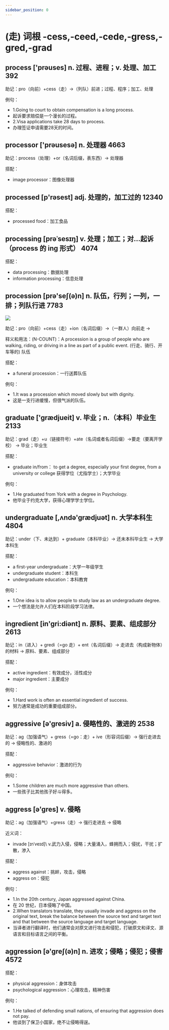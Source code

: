 ```yaml
---
sidebar_position: 0
---
```

# (走) 词根 -cess,-ceed,-cede,-gress,-gred,-grad

## process \['prəuses\] n. 过程、进程；v. 处理、加工 392

助记：pro（向前）+cess（走）→（列队）前进；过程、程序；加工、处理

例句：
- 1.Going to court to obtain compensation is a long process. 
- 起诉要求赔偿是一个漫长的过程。
- 2.Visa applications take 28 days to process.
- 办理签证申请需要28天的时间。

## processor \['prəusesə\] n. 处理器 4663

助记：process（处理）+or（名词后缀，表东西）→ 处理器

搭配：
- image processor：图像处理器

## processed \[p'rəsest\] adj. 处理的，加工过的 12340

搭配：
- processed food：加工食品

## processing \[prəˈsesɪŋ\] v. 处理；加工；对…起诉（process 的 ing 形式） 4074

搭配：
- data processing：数据处理 
- information processing：信息处理

## procession \[prə'seʃ(ə)n\] n. 队伍，行列；一列，一排；列队行进 7783

![](https://chengzw258.oss-cn-beijing.aliyuncs.com/Article/20221118192459.png)

助记：pro（向前）+cess（走）+ion（名词后缀）→（一群人）向前走 →

释义和用法：(N-COUNT)：A procession is a group of people who are walking, riding, or driving in a line as part of a public event. (行走、骑行、开车等的) 队伍

搭配：
- a funeral procession：一行送葬队伍

例句：
- 1.It was a procession which moved slowly but with dignity.
- 这是一支行进缓慢，但很气派的队伍。

## graduate \['grædjueit\] v. 毕业；n.（本科）毕业生 2133

助记：grad（走）+u（链接符号）+ate（名词或者名词后缀）→要走（要离开学校） → 毕业；毕业生

搭配：
- graduate in/from： to get a degree, especially your first degree, from a university or college 获得学位（尤指学士）；大学毕业

例句：
- 1.He graduated from York with a degree in Psychology.
- 他毕业于约克大学，获得心理学学士学位。

## undergraduate \[,ʌndə'grædjuət\] n. 大学本科生 4804

助记：under（下、未达到）+ graduate（本科毕业）→ 还未本科毕业生 → 大学本科生

搭配：
- a first-year undergraduate：大学一年级学生
- undergraduate student：本科生
- undergraduate education：本科教育

例句：
- 1.One idea is to allow people to study law as an undergraduate degree.
- 一个想法是允许人们在本科阶段学习法律。

## ingredient \[in'gri:diənt\] n. 原料、要素、组成部分 2613

助记：in（进入）+ gredi（=go 走）+ ent（名词后缀）→ 走进去（构成新物体）的材料 → 原料、要素、组成部分

搭配：
- active ingredient：有效成分，活性成分
- major ingredient：主要成分

例句：
- 1.Hard work is often an essential ingredient of success.
- 努力通常是成功的重要组成部分。

## aggressive \[ə'gresiv\] a. 侵略性的、激进的 2538
助记：ag（加强语气）+ gress（=go：走）+ ive（形容词后缀）→ 强行走进去的 → 侵略性的、激进的

搭配：
- aggressive behavior：激进的行为

例句：
- 1.Some children are much more aggressive than others.
- 一些孩子比其他孩子好斗得多。

## aggress \[ə'gres\] v. 侵略

助记：ag（加强语气）+gress（走）→ 强行走进去 → 侵略

近义词：
- invade \[ɪnˈveɪd]\ v.武力入侵，侵略；大量涌入，蜂拥而入；侵扰，干扰；扩散，渗入

搭配：
- aggress against：挑衅，攻击，侵略
- aggress on：侵犯
  
例句：
- 1.In the 20th century, Japan aggressed against China.
- 在 20 世纪，日本侵略了中国。
- 2.When translators translate, they usually invade and aggress on the original text, break the balance between the source text and target text and that between the source language and target language. 
- 当译者进行翻译时，他们通常会对原文进行攻击和侵犯，打破原文和译文、源语言和目标语言之间的平衡。

## aggression \[ə'greʃ(ə)n\] n. 进攻；侵略；侵犯；侵害 4572

搭配：
- physical aggression：身体攻击
- psychological aggression：心理攻击，精神伤害

例句：
- 1.He talked of defending small nations, of ensuring that aggression does not pay.
- 他谈到了保卫小国家，绝不让侵略得逞。